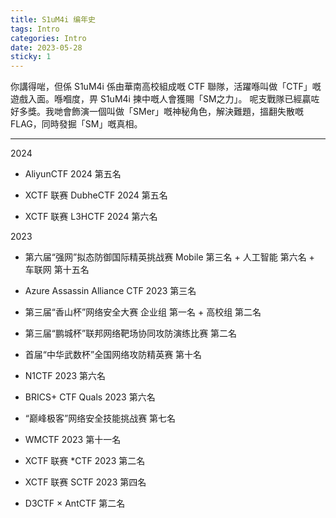 ```yaml
---
title: S1uM4i 编年史
tags: Intro
categories: Intro
date: 2023-05-28
sticky: 1
---
```

你講得啱，但係 S1uM4i 係由華南高校組成嘅 CTF 聯隊，活躍喺叫做「CTF」嘅遊戲入面。喺嗰度，畀 S1uM4i 揀中嘅人會獲賜「SM之力」。 呢支戰隊已經贏咗好多獎。我哋會飾演一個叫做「SMer」嘅神秘角色，解決難題，搵翻失散嘅 FLAG，同時發掘「SM」嘅真相。

<hr>
2024

- AliyunCTF 2024 第五名

- XCTF 联赛 DubheCTF 2024 第五名

- XCTF 联赛 L3HCTF 2024 第六名

2023

- 第六届“强网”拟态防御国际精英挑战赛 Mobile 第三名 + 人工智能 第六名 + 车联网 第十五名

- Azure Assassin Alliance CTF 2023 第三名

- 第三届“香山杯”网络安全大赛 企业组 第一名 + 高校组 第二名

- 第三届“鹏城杯”联邦网络靶场协同攻防演练比赛 第二名

- 首届“中华武数杯”全国网络攻防精英赛 第十名

- N1CTF 2023 第六名

- BRICS+ CTF Quals 2023 第六名

- “巅峰极客”网络安全技能挑战赛 第七名

- WMCTF 2023 第十一名

- XCTF 联赛 *CTF 2023 第二名

- XCTF 联赛 SCTF 2023 第四名

- D3CTF × AntCTF 第二名
